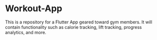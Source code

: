 # Workout-App

This is a repository for a Flutter App geared toward gym members. It will contain functionality such as calorie tracking, lift tracking, progress analytics, and more.
